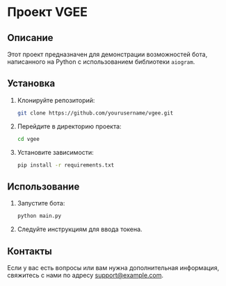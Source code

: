 # Проект VGEE

## Описание

Этот проект предназначен для демонстрации возможностей бота, написанного на Python с использованием библиотеки `aiogram`.

## Установка

1. Клонируйте репозиторий:
    ```sh
    git clone https://github.com/yourusername/vgee.git
    ```
2. Перейдите в директорию проекта:
    ```sh
    cd vgee
    ```
3. Установите зависимости:
    ```sh
    pip install -r requirements.txt
    ```

## Использование

1. Запустите бота:
    ```sh
    python main.py
    ```
2. Следуйте инструкциям для ввода токена.

## Контакты

Если у вас есть вопросы или вам нужна дополнительная информация, свяжитесь с нами по адресу support@example.com.
